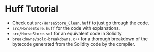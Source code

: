 # Huff Tutorial  
- Check out `src/HorseStore_Clean.huff` to just go through the code.  
- `src/HorseStore.huff` for the code with explanations.
- `src/HorseStore.sol` for an equivalent code in Solidity.  
- `breakdowns/solc-breakdowns.c++` for a thorough breakdown of the bytecode generated from the Solidity code by the compiler.    